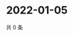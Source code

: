 # 2022-01-05

共 0 条

<!-- BEGIN WEIBO -->
<!-- 最后更新时间 Wed Jan 05 2022 13:12:48 GMT+0800 (China Standard Time) -->

<!-- END WEIBO -->
